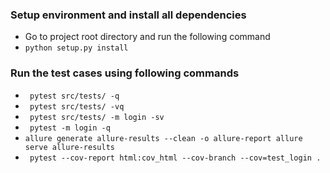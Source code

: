 ### Setup environment and install all dependencies

- Go to project root directory and run the following command
- `python setup.py install`

### Run the test cases using following commands

- ` pytest src/tests/ -q`
- ` pytest src/tests/ -vq`
- ` pytest src/tests/ -m login -sv`
- ` pytest -m login -q`
- `allure generate allure-results --clean -o allure-report allure serve allure-results`
- ` pytest --cov-report html:cov_html --cov-branch --cov=test_login .`